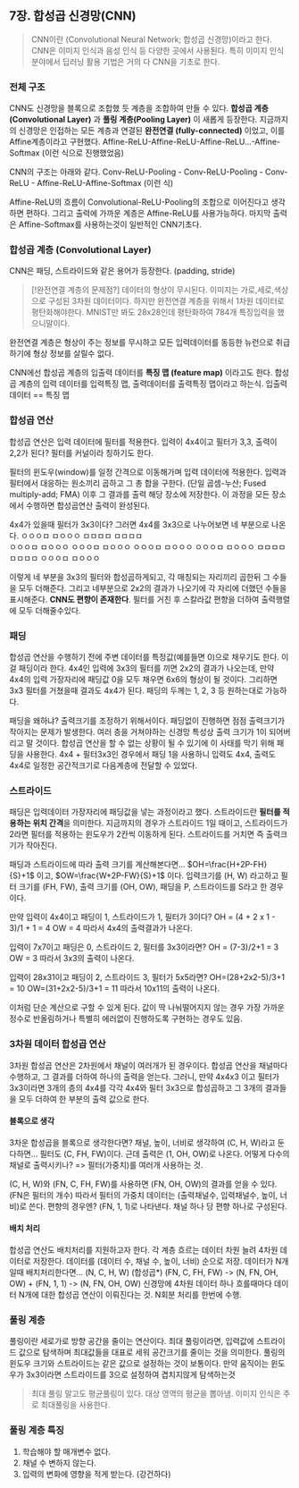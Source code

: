## 7장. 합성곱 신경망(CNN)
> CNN이란 (Convolutional Neural Network; 합성곱 신경망)이라고 한다. CNN은 이미지 인식과 음성 인식 등 다양한 곳에서 사용된다.
> 특히 이미지 인식 분야에서 딥러닝 활용 기법은 거의 다 CNN을 기초로 한다.
### 전체 구조
CNN도 신경망을 블록으로 조합했 듯 계층을 조합하여 만들 수 있다.
**합성곱 계층(Convolutional Layer)** 과 **풀링 계층(Pooling Layer)** 이 새롭게 등장한다.
지금까지의 신경망은 인접하는 모든 계층과 연결된 **완전연결 (fully-connected)** 이었고, 이를 Affine계층이라고 구현했다.
Affine-ReLU-Affine-ReLU-Affine-ReLU...-Affine-Softmax  (이런 식으로 진행했었음)

CNN의 구조는 아래와 같다.
Conv-ReLU-Pooling - Conv-ReLU-Pooling - Conv-ReLU - Affine-ReLU-Affine-Softmax (이런 식)

Affine-ReLU의 흐름이 Convolutional-ReLU-Pooling의 조합으로 이어진다고 생각하면 편하다. 그리고 출력에 가까운 계층은 Affine-ReLU를 사용가능하다. 마지막 출력은 Affine-Softmax를 사용하는것이 일반적인 CNN기초다.
### 합성곱 계층 (Convolutional Layer)
CNN은 패딩, 스트라이드와 같은 용어가 등장한다. (padding, stride) 
> [!완전연결 계층의 문제점?]
> 데이터의 형상이 무시된다. 이미지는 가로,세로,색상으로 구성된 3차원 데이터이다. 하지만 완전연결 계층을 위해서 1차원 데이터로 평탄화해야한다. MNIST만 봐도 28x28인데 평탄화하여 784개 특징입력을 했으니말이다.

완전연결 계층은 형상이 주는 정보를 무시하고 모든 입력데이터를 동등한 뉴런으로 취급하기에 형상 정보를 살릴수 없다.

CNN에선 합성곱 계층의 입출력 데이터를 **특징 맵 (feature map)** 이라고도 한다. 합성곱 계층의 입력 데이터를 입력특징 맵, 출력데이터를 출력특징 맵이라고 하는식. 입출력데이터 == 특징 맵
### 합성곱 연산
합성곱 연산은 입력 데이터에 필터를 적용한다. 입력이 4x4이고 필터가 3,3, 출력이 2,2가 된다? 필터를 커널이라 칭하기도 한다.

필터의 윈도우(window)를 일정 간격으로 이동해가며 입력 데이터에 적용한다. 입력과 필터에서 대응하는 원소끼리 곱하고 그 총 합을 구한다. (단일 곱셈-누산; Fused multiply-add; FMA) 이후 그 결과를 출력 해당 장소에 저장한다. 이 과정을 모든 장소에서 수행하면 합성곱연산 출력이 완성된다.

4x4가 있을때 필터가 3x3이다? 그러면 4x4를 3x3으로 나누어보면 네 부분으로 나온다. 
ㅇㅇㅇㅁ    ㅁㅇㅇㅇ    ㅁㅁㅁㅁ    ㅁㅁㅁㅁ         
ㅇㅇㅇㅁ    ㅁㅇㅇㅇ    ㅇㅇㅇㅁ    ㅁㅇㅇㅇ
ㅇㅇㅇㅁ    ㅁㅇㅇㅇ    ㅇㅇㅇㅁ    ㅁㅇㅇㅇ
ㅁㅁㅁㅁ    ㅁㅁㅁㅁ    ㅇㅇㅇㅁ    ㅁㅇㅇㅇ

이렇게 네 부분을 3x3의 필터와 합성곱하게되고, 각 매칭되는 자리끼리 곱한뒤 그 수들을 모두 더해준다. 그리고 네부분으로 2x2의 결과가 나오기에 각 자리에 더했던 수들을 표시해준다.
**CNN도 편향이 존재한다**. 필터를 거친 후 스칼라값 편향을 더하여 출력행렬에 모두 더해줄수있다.
### 패딩
합성곱 연산을 수행하기 전에 주변 데이터를 특정값(예를들면 0)으로 채우기도 한다. 이걸 패딩이라 한다. 4x4인 입력에 3x3의 필터를 끼면 2x2의 결과가 나오는데, 만약 4x4의 입력 가장자리에 패딩값 0을 모두 채우면 6x6의 형상이 될 것이다. 그리하면 3x3 필터를 거쳤을때 결과도 4x4가 된다. 패딩의 두께는 1, 2, 3 등 원하는대로 가능하다.

패딩을 왜하냐? 출력크기를 조정하기 위해서이다. 패딩없이 진행하면 점점 출력크기가 작아지는 문제가 발생한다. 여러 층을 거쳐야하는 신경망 특성상 출력 크기가 1이 되어버리고 말 것이다. 합성곱 연산을 할 수 없는 상황이 될 수 있기에 이 사태를 막기 위해 패딩을 사용한다.
4x4 + 필터3x3인 경우에서 패딩 1을 사용하니 입력도 4x4, 출력도 4x4로 일정한 공간적크기로 다음계층에 전달할 수 있었다.
### 스트라이드
패딩은 입력데이터 가장자리에 패딩값을 넣는 과정이라고 했다. 
스트라이드란 **필터를 적용하는 위치 간격**을 의미한다. 지금까지의 경우가 스트라이드 1일 때이고, 스트라이드가 2라면 필터를 적용하는 윈도우가 2칸씩 이동하게 된다.
스트라이드를 거치면 즉 출력크기가 작아진다. 

패딩과 스트라이드에 따라 출력 크기를 계산해본다면...
$OH=\frac{H+2P-FH}{S}+1$ 이고, $OW=\frac{W+2P-FW}{S}+1$  이다. 입력크기를 (H, W) 라고하고 필터 크기를 (FH, FW), 출력 크기를 (OH, OW), 패딩을 P, 스트라이드를 S라고 한 경우이다.

만약 입력이 4x4이고 패딩이 1, 스트라이드가 1, 필터가 3이다?
OH = (4 + 2 x 1 - 3)/1 + 1 = 4
OW = 4 
따라서 4x4의 출력결과가 나온다.

입력이 7x7이고 패딩은 0, 스트라이드 2, 필터를 3x3이라면?
OH = (7-3)/2+1 = 3
OW = 3
따라서 3x3의 출력이 나온다.

입력이 28x31이고 패딩이 2, 스트라이드 3, 필터가 5x5라면?
OH=(28+2x2-5)/3+1 = 10
OW=(31+2x2-5)/3+1 = 11
따라서 10x11의 출력이 나온다.

이처럼 단순 계산으로 구할 수 있게 된다. 값이 딱 나눠떨어지지 않는 경우 가장 가까운 정수로 반올림하거나 특별히 에러없이 진행하도록 구현하는 경우도 있음.
### 3차원 데이터 합성곱 연산
3차원 합성곱 연산은 2차원에서 채널이 여러개가 된 경우이다. 합성곱 연산을 채널마다 수행하고, 그 결과를 더하여 하나의 출력을 얻는다. 그러니, 만약 4x4x3 이고 필터가 3x3이라면 3개의 층의 4x4를 각각 4x4와 필터 3x3으로 합성곱하고 그 3개의 결과들을 모두 더하여 한 부분의 출력 값으로 한다.
#### 블록으로 생각
3차운 합성곱을 블록으로 생각한다면? 채널, 높이, 너비로 생각하여 (C, H, W)라고 둔다하면... 필터도 (C, FH, FW)이다. 근데 출력은 (1, OH, OW)로 나온다. 어떻게 다수의 채널로 출력시키나?
=> 필터(가중치)를 여러개 사용하는 것.

(C, H, W)와 (FN, C, FH, FW)를 사용하면 (FN, OH, OW)의 결과를 얻을 수 있다. (FN은 필터의 개수)
따라서 필터의 가중치 데이터는 (출력채널수, 입력채널수, 높이, 너비)로 쓴다.
편향의 경우엔? (FN, 1, 1)로 나타낸다. 채널 하나 당 편향 하나로 구성된다.
#### 배치 처리
합성곱 연산도 배치처리를 지원하고자 한다. 각 계층 흐르는 데이터 차원 늘려 4차원 데이터로 저장한다. 데이터를 (데이터 수, 채널 수, 높이, 너비) 순으로 저장. 데이터가 N개일때 배치처리한다면...
(N, C, H, W) (합성곱*) (FN, C, FH, FW) -> (N, FN, OH, OW) + (FN, 1, 1) -> (N, FN, OH, OW)
신경망에 4차원 데이터 하나 흐를때마다 데이터 N개에 대한 합성곱 연산이 이뤄진다는 것.
N회분 처리를 한번에 수행.
### 풀링 계층
풀링이란 세로가로 방향 공간을 줄이는 연산이다. 최대 풀링이라면, 입력값에 스트라이드 값으로 탐색하며 최대값들을 대표로 세워 공간크기를 줄이는 것을 의미한다.
풀링의 윈도우 크기와 스트라이드는 같은 값으로 설정하는 것이 보통이다.
만약 움직이는 윈도우가 3x3이라면 스트라이드를 3으로 설정하여 겹치지않게 탐색하는것
> 최대 풀링 말고도 평균풀링이 있다. 대상 영역의 평균을 뽑아냄. 이미지 인식은 주로 최대풀링을 사용한다.
### 풀링 계층 특징
1) 학습해야 할 매개변수 없다.
2) 채널 수 변하지 않는다.
3) 입력의 변화에 영향을 적게 받는다. (강건하다)